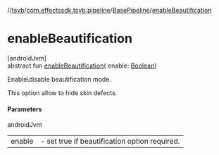 //[tsvb](../../../index.md)/[com.effectssdk.tsvb.pipeline](../index.md)/[BasePipeline](index.md)/[enableBeautification](enable-beautification.md)

# enableBeautification

[androidJvm]\
abstract fun [enableBeautification](enable-beautification.md)(
enable: [Boolean](https://kotlinlang.org/api/latest/jvm/stdlib/kotlin/-boolean/index.html))

Enable\disable beautification mode.

This option allow to hide skin defects.

#### Parameters

androidJvm

|        |                                                   |
|--------|---------------------------------------------------|
| enable | -     set true if beautification option required. |
